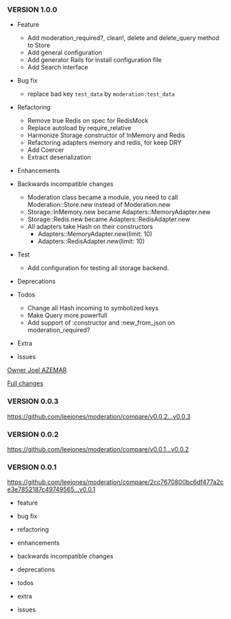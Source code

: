 ### VERSION 1.0.0

* Feature
  * Add moderation_required?, clean!, delete and delete_query method to Store
  * Add general configuration
  * Add generator Rails for install configuration file
  * Add Search interface

* Bug fix
  * replace bad key `test_data` by `moderation:test_data`

* Refactoring
  * Remove true Redis on spec for RedisMock
  * Replace autoload by require_relative
  * Harmonize Storage constructor of InMemory and Redis
  * Refactoring adapters memory and redis, for keep DRY
  * Add Coercer
  * Extract deserialization

* Enhancements

* Backwards incompatible changes
  * Moderation class became a module, you need to call Moderation::Store.new instead of Moderation.new
  * Storage::InMemory.new became Adapters::MemoryAdapter.new
  * Storage::Redis.new became Adapters::RedisAdapter.new
  * All adapters take Hash on their constructors
    * Adapters::MemoryAdapter.new(limit: 10)
    * Adapters::RedisAdapter.new(limit: 10)

* Test
  * Add configuration for testing all storage backend.

* Deprecations

* Todos
  * Change all Hash incoming to symbolized keys
  * Make Query more powerfull
  * Add support of :constructor and :new_from_json on moderation_required?

* Extra

* Issues

[Owner Joel AZEMAR](https://github.com/joel)

[Full changes](https://github.com/joel/moderation/pull/?)

### VERSION 0.0.3

https://github.com/leejones/moderation/compare/v0.0.2...v0.0.3

### VERSION 0.0.2

https://github.com/leejones/moderation/compare/v0.0.1...v0.0.2

### VERSION 0.0.1

https://github.com/leejones/moderation/compare/2cc7670800bc6df477a2ce3e7852187c49749565...v0.0.1

* feature

* bug fix

* refactoring

* enhancements

* backwards incompatible changes

* deprecations

* todos

* extra

* issues
